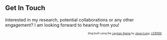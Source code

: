 ## Get In Touch

Interested in my research, potential collaborations or any other engagement? I am looking forward to hearing from you!


<p style="font-size: 60%; text-align: right;">blog built using the <a href="https://github.com/jasonlong/cayman-theme">cayman-theme</a> by <a href="https://github.com/jasonlong">Jason Long</a>. <a href="http://creativecommons.org/licenses/by/4.0/">LICENSE</a></p>
